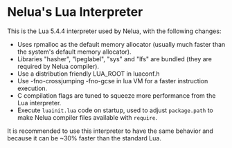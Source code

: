 # Nelua's Lua Interpreter

This is the Lua 5.4.4 interpreter used by Nelua, with the following changes:

* Uses rpmalloc as the default memory allocator (usually much faster than the system's default memory allocator).
* Libraries "hasher", "lpeglabel", "sys" and "lfs" are bundled (they are required by Nelua compiler).
* Use a distribution friendly LUA_ROOT in luaconf.h
* Use -fno-crossjumping -fno-gcse in lua VM for a faster instruction execution.
* C compilation flags are tuned to squeeze more performance from the Lua interpreter.
* Execute `luainit.lua` code on startup, used to adjust `package.path`
to make Nelua compiler files available with `require`.

It is recommended to use this interpreter to have the same behavior
and because it can be ~30% faster than the standard Lua.
